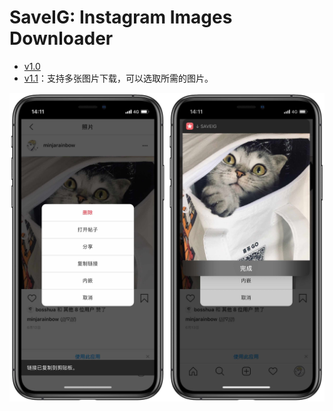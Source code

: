 # SaveIG: Instagram Images Downloader

- [v1.0](https://www.icloud.com/shortcuts/efa7beb78148464e88b6749dd7a2a9cf)
- [v1.1](https://www.icloud.com/shortcuts/d180fb5cbcf64e1e8f5f81aa24178d74)：支持多张图片下载，可以选取所需的图片。

![title](photo.jpeg)